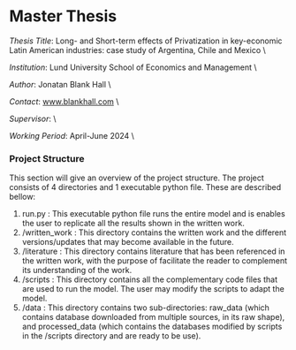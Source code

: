# Master Thesis
*Thesis Title*: Long- and Short-term effects of Privatization in key-economic Latin American industries: case study of Argentina, Chile and Mexico \\

*Institution*: Lund University School of Economics and Management \\

*Author*: Jonatan Blank Hall \\

*Contact*: www.blankhall.com \\

*Supervisor*: \\

*Working Period*: April-June 2024 \\

### Project Structure
This section will give an overview of the project structure.
The project consists of 4 directories and 1 executable python file. These are described bellow:
1. run.py : This executable python file runs the entire model and is enables the user to replicate all the results shown in the written work.
2. /written_work : This directory contains the written work and the different versions/updates that may become available in the future.
3. /literature : This directory contains literature that has been referenced in the written work, with the purpose of facilitate the reader to complement its understanding of the work.
4. /scripts : This directory contains all the complementary code files that are used to run the model. The user may modify the scripts to adapt the model.
5. /data : This directory contains two sub-directories: raw_data (which contains database downloaded from multiple sources, in its raw shape), and processed_data (which contains the databases modified by scripts in the /scripts directory and are ready to be use).